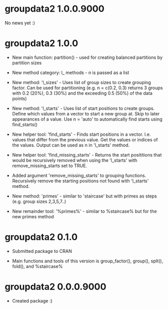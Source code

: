 # groupdata2 1.0.0.9000

No news yet :)

# groupdata2 1.0.0

* New main function: partition() - used for creating balanced partitions by partition sizes

* New method category: l_ methods - n is passed as a list  

* New method: 'l_sizes' - Uses list of group sizes to create grouping factor. Can be used for partitioning (e.g. n = c(0.2, 0.3) returns 3 groups with 0.2 (20\%), 0.3 (30\%) and the exceeding 0.5 (50\%) of the data points)  

* New method: 'l_starts' - Uses list of start positions to create groups. Define which values from a vector to start a new group at. Skip to later appearances of a value. Use n = 'auto' to automatically find starts using find_starts()

* New helper tool: 'find_starts' - Finds start positions in a vector. I.e. values that differ from the previous value. Get the values or indices of the values. Output can be used as n in 'l_starts' method.  

* New helper tool: 'find_missing_starts' - Returns the start posititions that would be recursively removed when using the 'l_starts' with remove_missing_starts set to TRUE.

* Added argument 'remove_missing_starts' to grouping functions. Recursively remove the starting positions not found with 'l_starts' method.

* New method: 'primes' - similar to 'staircase' but with primes as steps (e.g. group sizes 2,3,5,7..)  

* New remainder tool: '%primes%' - similar to %staircase% but for the new primes method  


# groupdata2 0.1.0

* Submitted package to CRAN  

* Main functions and tools of this version is group_factor(), group(), splt(), fold(), and %staircase%  


# groupdata2 0.0.0.9000

* Created package :)  
